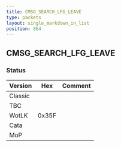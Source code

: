 ```yaml
---
title: CMSG_SEARCH_LFG_LEAVE
type: packets
layout: single_markdown_in_list
position: 864
---
```


## CMSG_SEARCH_LFG_LEAVE

### Status

Version    | Hex        | Comment
---------- | ---------- | ---------- 
Classic    |            |
TBC        |            |
WotLK      | 0x35F      |
Cata       |            |
MoP        |            |